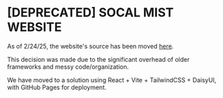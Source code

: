 # [DEPRECATED] SOCAL MIST WEBSITE
As of 2/24/25, the website's source has been moved [here](https://github.com/YKawesome/SoCal-Mist-Website). 

This decision was made due to the significant overhead of older frameworks and messy code/organization.

We have moved to a solution using React + Vite + TailwindCSS + DaisyUI, with GitHub Pages for deployment.
